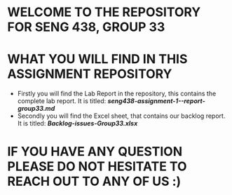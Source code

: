 # WELCOME TO THE REPOSITORY FOR SENG 438, GROUP 33

# WHAT YOU WILL FIND IN THIS ASSIGNMENT REPOSITORY

- Firstly you will find the Lab Report in the repository, this contains the complete lab report. It is titled: ***seng438-assignment-1--report-group33.md***
- Secondly you will find the Excel sheet, that contains our backlog report. It is titled: ***Backlog-issues-Group33.xlsx***

# IF YOU HAVE ANY QUESTION PLEASE DO NOT HESITATE TO REACH OUT TO ANY OF US :)
